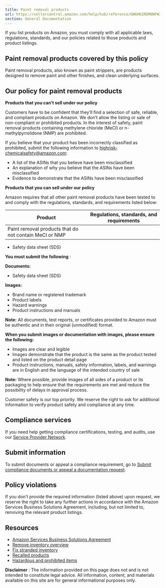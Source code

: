 ```yaml
---
title: Paint removal products
url: https://sellercentral.amazon.com/help/hub/reference/GW6HK2RDRNNFW2ML
section: General Documentation
---
```


If you list products on Amazon, you must comply with all applicable laws,
regulations, standards, and our policies related to those products and product
listings.

## Paint removal products covered by this policy

Paint removal products, also known as paint strippers, are products designed
to remove paint and other finishes, and clean underlying surfaces.

## Our policy for paint removal products

**Products that you can’t sell under our policy**

Customers have to be confident that they’ll find a selection of safe,
reliable, and compliant products on Amazon. We don’t allow the listing or sale
of non-compliant or prohibited products. In the interest of safety, paint
removal products containing methylene chloride (MeCl) or n-methylpyrrolidone
(NMP) are prohibited.

If you believe that your product has been incorrectly classified as
prohibited, submit the following information to [highrisk-
chemicalsafety@amazon.com](mailto:highrisk-chemicalsafety@amazon.com):

  * A list of the ASINs that you believe have been misclassified
  * An explanation of why you believe that the ASINs have been misclassified
  * Evidence to demonstrate that the ASINs have been misclassified

**Products that you can sell under our policy**

Amazon requires that all other paint removal products have been tested to and
comply with the regulations, standards, and requirements listed below:

Product | Regulations, standards, and requirements  
---|---  
Paint removal products that do not contain MeCl or NMP | 

  * Safety data sheet (SDS)

  
  
**You must submit the following** :

**Documents:**

  * Safety data sheet (SDS)

**Images:**

  * Brand name or registered trademark
  * Product labels
  * Hazard warnings
  * Product instructions and manuals 

**Note:** All documents, test reports, or certificates provided to Amazon must
be authentic and in their original (unmodified) format.

**When you submit images or documentation with images, please ensure the
following:**

  * Images are clear and legible
  * Images demonstrate that the product is the same as the product tested and listed on the product detail page
  * Product instructions, manuals, safety information, labels, and warnings are in English and the language of the intended country of sale

**Note:** Where possible, provide images of all sides of a product or its
packaging to help ensure that the requirements are met and reduce the
possibility of delays in approval process.

Customer safety is our top priority. We reserve the right to ask for
additional information to verify product safety and compliance at any time.

## Compliance services

If you need help getting compliance certifications, testing, and audits, use
our [Service Provider Network](/gspn/searchpage/Compliance).

## Submit information

To submit documents or appeal a compliance requirement, go to [Submit
compliance documents or appeal a documentation
request](/gp/help/GC35Z63FGCUCUWXX).

## Policy violations

If you don’t provide the required information (listed above) upon request, we
reserve the right to take any further actions in accordance with the Amazon
Services Business Solutions Agreement, including, but not limited to, removing
the relevant product listings.

## Resources

  * [Amazon Services Business Solutions Agreement](/gp/help/G1791)
  * [Remove inventory overview](/gp/help/G200280650)
  * [Fix stranded inventory](/inventoryplanning/stranded-inventory/)
  * [Recalled products](/gp/help/G200164750)
  * [Hazardous and prohibited items](/gp/help/G200164570)

**Disclaimer** : The information provided on this page does not and is not
intended to constitute legal advice. All information, content, and materials
available on this site are for general informational purposes only.

